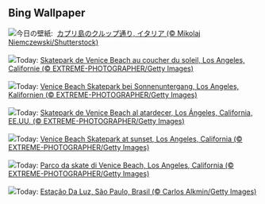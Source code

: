 ## Bing Wallpaper
![](https://www.bing.com/th?id=OHR.CapriKrupp_JA-JP5333872542_UHD.jpg&w=1000)今日の壁紙: &nbsp;[カプリ島のクルップ通り, イタリア (© Mikolaj Niemczewski/Shutterstock)](https://www.bing.com/th?id=OHR.CapriKrupp_JA-JP5333872542_UHD.jpg)
<br><br/>
![](https://www.bing.com/th?id=OHR.VeniceSkatePark_FR-FR4705618167_UHD.jpg&w=1000)Today: [Skatepark de Venice Beach au coucher du soleil, Los Angeles, Californie (© EXTREME-PHOTOGRAPHER/Getty Images)](https://www.bing.com/th?id=OHR.VeniceSkatePark_FR-FR4705618167_UHD.jpg)
<br><br/>
![](https://www.bing.com/th?id=OHR.VeniceSkatePark_DE-DE8747558939_UHD.jpg&w=1000)Today: [Venice Beach Skatepark bei Sonnenuntergang, Los Angeles, Kalifornien (© EXTREME-PHOTOGRAPHER/Getty Images)](https://www.bing.com/th?id=OHR.VeniceSkatePark_DE-DE8747558939_UHD.jpg)
<br><br/>
![](https://www.bing.com/th?id=OHR.VeniceSkatePark_ES-ES0307104530_UHD.jpg&w=1000)Today: [Skatepark de Venice Beach al atardecer, Los Ángeles, California, EE.UU. (© EXTREME-PHOTOGRAPHER/Getty Images)](https://www.bing.com/th?id=OHR.VeniceSkatePark_ES-ES0307104530_UHD.jpg)
<br><br/>
![](https://www.bing.com/th?id=OHR.VeniceSkatePark_EN-GB1268755074_UHD.jpg&w=1000)Today: [Venice Beach Skatepark at sunset, Los Angeles, California (© EXTREME-PHOTOGRAPHER/Getty Images)](https://www.bing.com/th?id=OHR.VeniceSkatePark_EN-GB1268755074_UHD.jpg)
<br><br/>
![](https://www.bing.com/th?id=OHR.VeniceSkatePark_IT-IT4628971712_UHD.jpg&w=1000)Today: [Parco da skate di Venice Beach, Los Angeles, California (© EXTREME-PHOTOGRAPHER/Getty Images)](https://www.bing.com/th?id=OHR.VeniceSkatePark_IT-IT4628971712_UHD.jpg)
<br><br/>
![](https://www.bing.com/th?id=OHR.LightStationSP_PT-BR9699969670_UHD.jpg&w=1000)Today: [Estação Da Luz, São Paulo, Brasil (© Carlos Alkmin/Getty Images)](https://www.bing.com/th?id=OHR.LightStationSP_PT-BR9699969670_UHD.jpg)
<br><br/>
